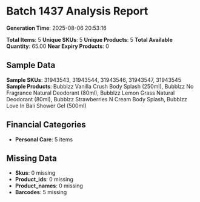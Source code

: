 # Batch 1437 Analysis Report

**Generation Time**: 2025-08-06 20:53:16

**Total Items**: 5
**Unique SKUs**: 5
**Unique Products**: 5
**Total Available Quantity**: 65.00
**Near Expiry Products**: 0

## Sample Data
**Sample SKUs**: 31943543, 31943544, 31943546, 31943547, 31943545
**Sample Products**: Bubblzz Vanilla Crush Body Splash (250ml), Bubblzz No Fragrance Natural Deodorant (80ml), Bubblzz Lemon Grass Natural Deodorant (80ml), Bubblzz Strawberries N Cream Body Splash, Bubblzz Love In Bali Shower Gel (500ml)

## Financial Categories
- **Personal Care**: 5 items

## Missing Data
- **Skus**: 0 missing
- **Product_ids**: 0 missing
- **Product_names**: 0 missing
- **Barcodes**: 5 missing
